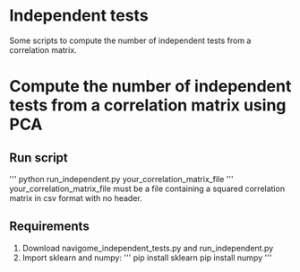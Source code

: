 # Independent tests
Some scripts to compute the number of independent tests from a correlation matrix.

# Compute the number of independent tests from a correlation matrix using PCA

## Run script
'''
python run_independent.py your_correlation_matrix_file
'''
your_correlation_matrix_file must be a file containing a squared correlation matrix in csv format with no header.

## Requirements
1. Download navigome_independent_tests.py and run_independent.py
2. Import sklearn and numpy:
'''
pip install sklearn
pip install numpy
'''



